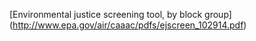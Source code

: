 [Environmental justice screening tool, by block group]
(http://www.epa.gov/air/caaac/pdfs/ejscreen_102914.pdf)
